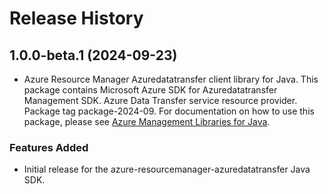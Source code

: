 # Release History

## 1.0.0-beta.1 (2024-09-23)

- Azure Resource Manager Azuredatatransfer client library for Java. This package contains Microsoft Azure SDK for Azuredatatransfer Management SDK. Azure Data Transfer service resource provider. Package tag package-2024-09. For documentation on how to use this package, please see [Azure Management Libraries for Java](https://aka.ms/azsdk/java/mgmt).
### Features Added

- Initial release for the azure-resourcemanager-azuredatatransfer Java SDK.
